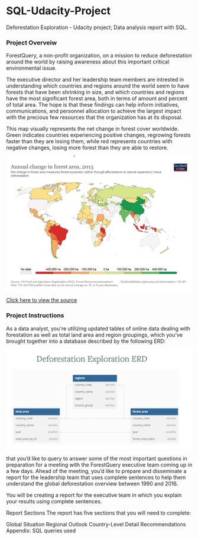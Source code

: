 # SQL-Udacity-Project
Deforestation Exploration - Udacity project;  Data analysis report with SQL.


### Project Overveiw

ForestQuery, a non-profit organization, on a mission to reduce deforestation around the world by raising awareness about this important critical environmental issue.

The executive director and her leadership team members are intrested in understanding which countries and regions around the world seem to have forests that have been shrinking in size, and which countries and regions have the most significant forest area, both in terms of amount and percent of total area. The hope is that these findings can help inform initiatives, communications, and personnel allocation to achieve the largest impact with the precious few resources that the organization has at its disposal.

This map visually represents the net change in forest cover worldwide. Green indicates countries experiencing positive changes, regrowing forests faster than they are losing them, while red represents countries with negative changes, losing more forest than they are able to restore.

<div style="text-align: center;">
  <img src="https://github.com/AmirAwawdi/SQL-Udacity-Project/blob/main/ProjectOverView.png?raw=true" alt="alt text" style="width: 900px;">
</div>

[Click here to view the source](https://ourworldindata.org/grapher/annual-change-forest-area)


### Project Instructions

As a data analyst, you're utilizing updated tables of online data dealing with forestation as well as total land area and region groupings, which you’ve brought together into a database described by the following ERD:

![alt text](https://github.com/AmirAwawdi/SQL-Udacity-Project/blob/main/DB%20ERD.png?raw=true)

that you’d like to query to answer some of the most important questions in preparation for a meeting with the ForestQuery executive team coming up in a few days. Ahead of the meeting, you’d like to prepare and disseminate a report for the leadership team that uses complete sentences to help them understand the global deforestation overview between 1990 and 2016.

You will be creating a report for the executive team in which you explain your results using complete sentences.

Report Sections
The report has five sections that you will need to complete:

Global Situation
Regional Outlook
Country-Level Detail
Recommendations
Appendix: SQL queries used
